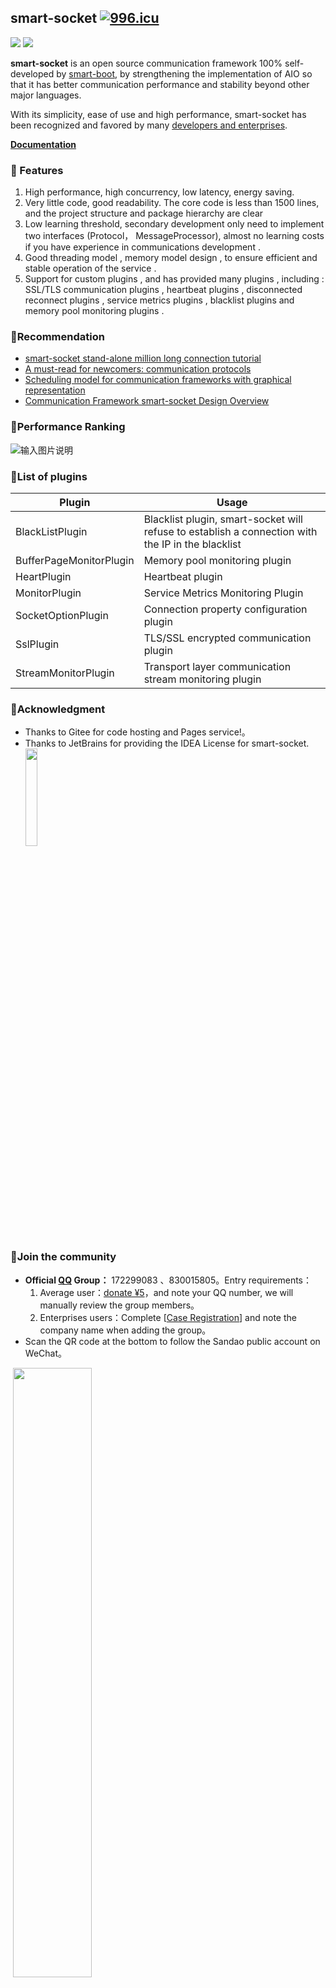 ## smart-socket [![996.icu](https://img.shields.io/badge/link-996.icu-red.svg)](https://996.icu) 

[![](https://img.shields.io/badge/lang-Chinese-<green>.svg)](./README.md) [![](https://img.shields.io/badge/lang-English-<green>.svg)](./README.en.md)

**smart-socket** is an open source communication framework 100% self-developed by [smart-boot](https://smartboot.gitee.io/), by strengthening the implementation of AIO so that it has  better communication performance and stability beyond other major languages.

With its simplicity, ease of use and high performance, smart-socket has been recognized and favored by many [developers and enterprises](https://smartboot.gitee.io/smart-socket/users.html).

**[Documentation](https://smartboot.gitee.io/smart-socket/)**

### 🍁 Features
1. High performance, high concurrency, low latency, energy saving.
2. Very little code, good readability. The core code is less than 1500 lines, and the project structure and package hierarchy are clear
3. Low learning threshold, secondary development only need to implement two interfaces (Protocol， MessageProcessor), almost no learning costs if you have experience in communications development .
4. Good threading model , memory model design , to ensure efficient and stable operation of the service .
5. Support for custom plugins , and has provided many plugins , including : SSL/TLS communication plugins , heartbeat plugins , disconnected reconnect plugins , service metrics plugins , blacklist plugins and memory pool monitoring plugins .

### 🍭Recommendation
- [smart-socket stand-alone million long connection tutorial](https://mp.weixin.qq.com/s/l_IBSBI6SAY4FmomwLFa-Q)
- [A must-read for newcomers: communication protocols](https://mp.weixin.qq.com/s/2w9C8CQvhOXZsLEOd6Gzww)
- [Scheduling model for communication frameworks with graphical representation](https://mp.weixin.qq.com/s/Hq4T-X7LtjIOVi1aEEvxKQ)
- [Communication Framework smart-socket Design Overview](https://mp.weixin.qq.com/s/M9sMfDKahgsR8LgX0M4CVQ)

### 🎃Performance Ranking
![输入图片说明](image.png)

### 🎈List of plugins
| Plugin | Usage |
|---|---|
|BlackListPlugin|Blacklist plugin, smart-socket will refuse to establish a connection with the IP in the blacklist|
|BufferPageMonitorPlugin|Memory pool monitoring plugin|
|HeartPlugin|Heartbeat plugin|
|MonitorPlugin|Service Metrics Monitoring Plugin|
|SocketOptionPlugin|Connection property configuration plugin|
|SslPlugin|TLS/SSL encrypted communication plugin|
|StreamMonitorPlugin|Transport layer communication stream monitoring plugin|

### 🍩Acknowledgment
- Thanks to Gitee for code hosting and Pages service!。
- Thanks to JetBrains for providing the IDEA License for smart-socket.   
    <a href="https://www.jetbrains.com/?from=smart-socket"><img src="jetbrains.png" width="20%" height="20%"/></a>

### 🥳Join the community

- **Official [QQ](https://im.qq.com/index/) Group：** 172299083 、830015805。Entry requirements：
  1. Average user：[donate ¥5](https://smartboot.tech/donation.html)，and note your QQ number, we will manually review the group members。
  2. Enterprises users：Complete [[Case Registration](https://gitee.com/smartboot/smart-socket/issues/IHV69)] and note the company name when adding the group。
- Scan the QR code at the bottom to follow the Sandao public account on WeChat。

​	<img src="wx.jpg" width="50%" height="50%"/>
